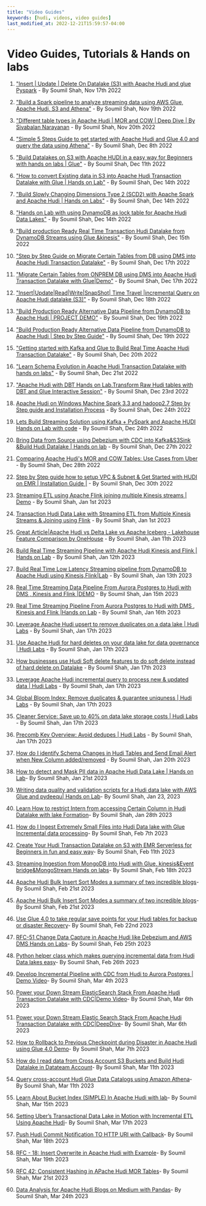 ```yaml
---
title: "Video Guides"
keywords: [hudi, videos, video guides]
last_modified_at: 2022-12-21T15:59:57-04:00
---
```

# Video Guides, Tutorials & Hands on labs

1. ["Insert | Update | Delete On Datalake (S3) with Apache Hudi and glue Pyspark](https://youtu.be/94DPKkzDm-8) -  By
   Soumil Shah, Nov 17th 2022

2. ["Build a Spark pipeline to analyze streaming data using AWS Glue, Apache Hudi, S3 and Athena"](https://youtu.be/uJI6B4MPmoM) -  By
   Soumil Shah, Nov 19th 2022

3. ["Different table types in Apache Hudi | MOR and COW | Deep Dive | By Sivabalan Narayanan](https://youtu.be/vyEvlt57L-s) -  By
   Soumil Shah, Nov 20th 2022

4. ["Simple 5 Steps Guide to get started with Apache Hudi and Glue 4.0 and query the data using Athena"](https://youtu.be/z9rFyNOE82o) -  By
   Soumil Shah, Dec 8th 2022

5. ["Build Datalakes on S3 with Apache HUDI in a easy way for Beginners with hands on labs | Glue"](https://youtu.be/5zF4jc_3rFs) -  By
   Soumil Shah, Dec 11th 2022

6. ["How to convert Existing data in S3 into Apache Hudi Transaction Datalake with Glue | Hands on Lab"](https://youtu.be/HKfg3l2tywg) -  By
   Soumil Shah, Dec 14th 2022

7. ["Build Slowly Changing Dimensions Type 2 (SCD2) with Apache Spark and Apache Hudi | Hands on Labs"](https://youtu.be/V2LqEvEeU_8) -  By
   Soumil Shah, Dec 14th 2022

8. ["Hands on Lab with using DynamoDB as lock table for Apache Hudi Data Lakes"](https://youtu.be/JP0orl9_0yQ) -  By
   Soumil Shah, Dec 14th 2022

9. ["Build production Ready Real Time Transaction Hudi Datalake from DynamoDB Streams using Glue &kinesis"](https://youtu.be/cWmRZ9WOZB8) -  By
   Soumil Shah, Dec 15th 2022

10. ["Step by Step Guide on Migrate Certain Tables from DB using DMS into Apache Hudi Transaction Datalake"](https://youtu.be/eayMmQHq-e0) -  By
    Soumil Shah, Dec 17th 2022

11. ["Migrate Certain Tables from ONPREM DB using DMS into Apache Hudi Transaction Datalake with Glue|Demo"](https://youtu.be/NHPLykRmvfA) -  By 
    Soumil Shah, Dec 17th 2022

12. ["Insert|Update|Read|Write|SnapShot| Time Travel |incremental Query on Apache Hudi datalake (S3)"](https://youtu.be/hK1G7CPBL2M) -  By
    Soumil Shah, Dec 18th 2022

13. ["Build Production Ready Alternative Data Pipeline from DynamoDB to Apache Hudi | PROJECT DEMO"](https://youtu.be/4r5qRdc71cQ) -  By
    Soumil Shah, Dec 19th 2022

14. ["Build Production Ready Alternative Data Pipeline from DynamoDB to Apache Hudi | Step by Step Guide"](https://youtu.be/7HdpCag18ck) -  By
    Soumil Shah, Dec 19th 2022

15. ["Getting started with Kafka and Glue to Build Real Time Apache Hudi Transaction Datalake"](https://youtu.be/pE23hadqX58) -  By
    Soumil Shah, Dec 20th 2022

16. ["Learn Schema Evolution in Apache Hudi Transaction Datalake with hands on labs"](https://youtu.be/s1_-zl3sfLE) -  By
    Soumil Shah, Dec 21st 2022

17. ["Apache Hudi with DBT Hands on Lab.Transform Raw Hudi tables with DBT and Glue Interactive Session"](https://youtu.be/DH3LEaPG6ss) - By
    Soumil Shah, Dec 23rd 2022

18. [Apache Hudi on Windows Machine Spark 3.3 and hadoop2.7 Step by Step guide and Installation Process](https://youtu.be/0Quqj3DLC2w) - By
    Soumil Shah, Dec 24th 2022

19. [Lets Build Streaming Solution using Kafka + PySpark and Apache HUDI Hands on Lab with code](https://youtu.be/2V97h78RhAw) - By
    Soumil Shah, Dec 24th 2022

20. [Bring Data from Source using Debezium with CDC into Kafka&S3Sink &Build Hudi Datalake | Hands on lab](https://youtu.be/E9D3sgVA6YA) - By
    Soumil Shah, Dec 27th 2022

21. [Comparing Apache Hudi's MOR and COW Tables: Use Cases from Uber](https://youtu.be/BiTXyzFNHlA) - By
    Soumil Shah, Dec 28th 2022

22. [Step by Step guide how to setup VPC & Subnet & Get Started with HUDI on EMR | Installation Guide |](https://youtu.be/-e1-Zsk17Ss) - By
    Soumil Shah, Dec 30th 2022 

23. [Streaming ETL using Apache Flink joining multiple Kinesis streams | Demo](https://youtu.be/_-YrHCQ0P1s) - By
    Soumil Shah, Jan 1st 2023 

24. [Transaction Hudi Data Lake with Streaming ETL from Multiple Kinesis Streams & Joining using Flink](https://youtu.be/hm2LKBCGTcU) - By
    Soumil Shah, Jan 1st 2023

25. [Great Article|Apache Hudi vs Delta Lake vs Apache Iceberg - Lakehouse Feature Comparison by OneHouse](https://youtu.be/5LMUAGH-I0I) - By
    Soumil Shah, Jan 11th 2023

26. [Build Real Time Streaming Pipeline with Apache Hudi Kinesis and Flink | Hands on Lab](https://youtu.be/8XS8egfrS_o) - By
    Soumil Shah, Jan 12th 2023

27. [Build Real Time Low Latency Streaming pipeline from DynamoDB to Apache Hudi using Kinesis,Flink|Lab](https://youtu.be/571RlIqDN58) - By
    Soumil Shah, Jan 13th 2023

28. [Real Time Streaming Data Pipeline From Aurora Postgres to Hudi with DMS , Kinesis and Flink |DEMO](https://youtu.be/ozRsX08cC98) - By
    Soumil Shah, Jan 15th 2023

29. [Real Time Streaming Pipeline From Aurora Postgres to Hudi with DMS , Kinesis and Flink |Hands on Lab](https://youtu.be/9LRakhpMrcQ) - By
    Soumil Shah, Jan 16th 2023

30. [Leverage Apache Hudi upsert to remove duplicates on a data lake | Hudi Labs](https://youtu.be/0qrcn-JjJps) - By
    Soumil Shah, Jan 17th 2023

31. [Use Apache Hudi for hard deletes on your data lake for data governance | Hudi Labs](https://youtu.be/n0s4MDaV9HM) - By
    Soumil Shah, Jan 17th 2023

32. [How businesses use Hudi Soft delete features to do soft delete instead of hard delete on Datalake](https://youtu.be/E7HlgPHxTtI) - By
    Soumil Shah, Jan 17th 2023

33. [Leverage Apache Hudi incremental query to process new & updated data | Hudi Labs](https://youtu.be/4eevYkBClQ4) - By 
    Soumil Shah, Jan 17th 2023

34. [Global Bloom Index: Remove duplicates & guarantee uniquness | Hudi Labs](https://youtu.be/XlRvMFJ7g9c) - By
    Soumil Shah, Jan 17th 2023

35. [Cleaner Service: Save up to 40% on data lake storage costs | Hudi Labs](https://youtu.be/mUvRhJDoO3w) - By
    Soumil Shah, Jan 17th 2023

36. [Precomb Key Overview: Avoid dedupes | Hudi Labs](https://youtu.be/HfEvEf2s4Hk) - By Soumil Shah, Jan 17th 2023

37. [How do I identify Schema Changes in Hudi Tables and Send Email Alert when New Column added/removed](https://www.youtube.com/watch?v=_i5G4ojpwlk) - By Soumil Shah, Jan 20th 2023

38. [How to detect and Mask PII data in Apache Hudi Data Lake | Hands on Lab](https://www.youtube.com/watch?v=l4RG9CP5LTM)- By Soumil Shah, Jan 21st 2023

39. [Writing data quality and validation scripts for a Hudi data lake with AWS Glue and pydeequ| Hands on Lab](https://www.youtube.com/watch?v=1us5YD2lDZw)- By Soumil Shah, Jan 23, 2023 

40. [Learn How to restrict Intern from accessing Certain Column in Hudi Datalake with lake Formation](https://www.youtube.com/watch?v=yPmdCdPT8jo)- By Soumil Shah, Jan 28th 2023

41. [How do I Ingest Extremely Small Files into Hudi Data lake with Glue Incremental data processing](https://www.youtube.com/watch?v=BvoLVeidd-0)- By Soumil Shah, Feb 7th 2023

42. [Create Your Hudi Transaction Datalake on S3 with EMR Serverless for Beginners in fun and easy way](https://www.youtube.com/watch?v=oBoCPaw_kjE)- By Soumil Shah, Feb 11th 2023

43. [Streaming Ingestion from MongoDB into Hudi with Glue, kinesis&Event bridge&MongoStream Hands on labs](https://www.youtube.com/watch?v=yfZx1P9ovxA)- By Soumil Shah, Feb 18th 2023

44. [Apache Hudi Bulk Insert Sort Modes a summary of two incredible blogs](https://www.youtube.com/watch?v=AuZoREO8_zs)- By Soumil Shah, Feb 21st 2023

45. [Apache Hudi Bulk Insert Sort Modes a summary of two incredible blogs](https://www.youtube.com/watch?v=AuZoREO8_zs)- By Soumil Shah, Feb 21st 2023

46. [Use Glue 4.0 to take regular save points for your Hudi tables for backup or disaster Recovery](https://www.youtube.com/watch?v=VgIMPSK7rFA)- By Soumil Shah, Feb 22nd 2023

47. [RFC-51 Change Data Capture in Apache Hudi like Debezium and AWS DMS Hands on Labs](https://www.youtube.com/watch?v=n6D_es6RmHM)- By Soumil Shah, Feb 25th 2023

48. [Python helper class which makes querying incremental data from Hudi Data lakes easy](https://www.youtube.com/watch?v=Ls--9CnweoY)- By Soumil Shah, Feb 26th 2023

49. [Develop Incremental Pipeline with CDC from Hudi to Aurora Postgres | Demo Video](https://www.youtube.com/watch?v=Wy2I1PwIj2A)- By Soumil Shah, Mar 4th 2023

50. [Power your Down Stream ElasticSearch Stack From Apache Hudi Transaction Datalake with CDC|Demo Video](https://www.youtube.com/watch?v=JQmPbHP8cMQ)- By Soumil Shah, Mar 6th 2023

51. [Power your Down Stream Elastic Search Stack From Apache Hudi Transaction Datalake with CDC|DeepDive](https://www.youtube.com/watch?v=rr2V5xhgPeM)- By Soumil Shah, Mar 6th 2023

52. [How to Rollback to Previous Checkpoint during Disaster in Apache Hudi using Glue 4.0 Demo](https://www.youtube.com/watch?v=Vi25q4vzogs)- By Soumil Shah, Mar 7th 2023

53. [How do I read data from Cross Account S3 Buckets and Build Hudi Datalake in Datateam Account](https://www.youtube.com/watch?v=q5Q5MUkXnSE)- By Soumil Shah, Mar 11th 2023

54. [Query cross-account Hudi Glue Data Catalogs using Amazon Athena](https://www.youtube.com/watch?v=6ubAw9RpNZ8)- By Soumil Shah, Mar 11th 2023

54. [Learn About Bucket Index (SIMPLE) In Apache Hudi with lab](https://www.youtube.com/watch?v=lOQFUrfJFP4)- By Soumil Shah, Mar 15th 2023

55. [Setting Uber’s Transactional Data Lake in Motion with Incremental ETL Using Apache Hudi](https://www.youtube.com/watch?v=PvlO_s1pOLQ)- By Soumil Shah, Mar 17th 2023

56. [Push Hudi Commit Notification TO HTTP URI with Callback](https://www.youtube.com/watch?v=dX5ENGnL4cA)- By Soumil Shah, Mar 18th 2023

56. [RFC - 18: Insert Overwrite in Apache Hudi with Example](https://www.youtube.com/watch?v=BKfKfn0h92M)- By Soumil Shah, Mar 19th 2023

57. [RFC 42: Consistent Hashing in APache Hudi MOR Tables](https://www.youtube.com/watch?v=zN8JOBKXxP0)- By Soumil Shah, Mar 21st 2023

58. [Data Analysis for Apache Hudi Blogs on Medium with Pandas](https://www.youtube.com/watch?v=a7FD4zIOwVg)- By Soumil Shah, Mar 24th 2023

